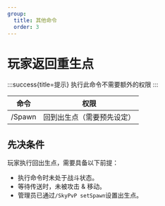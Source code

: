 ```yaml
---
group:
  title: 其他命令
  order: 3
---
```


# 玩家返回重生点

:::success{title=提示}
执行此命令不需要额外的权限
:::

| 命令   | 权限                       |
| ------ | -------------------------- |
| /Spawn | 回到出生点（需要预先设定） |

## 先决条件

玩家执行回出生点，需要具备以下前提：

- 执行命令时未处于战斗状态。
- 等待传送时，未被攻击 & 移动。
- 管理员已通过`/SkyPvP setSpawn`设置出生点。
